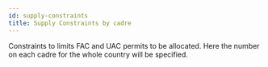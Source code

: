 ```yaml
---
id: supply-constraints
title: Supply Constraints by cadre
---
```


Constraints to limits FAC and UAC permits to be allocated. Here the number on each cadre for the whole country will be specified.